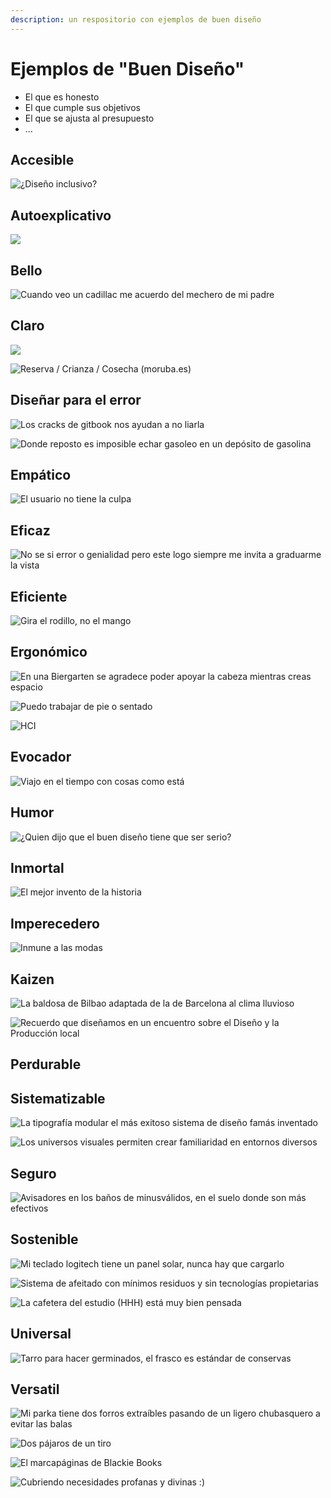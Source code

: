 ```yaml
---
description: un respositorio con ejemplos de buen diseño
---
```


# Ejemplos de "Buen Diseño"

* El que es honesto
* El que cumple sus objetivos
* El que se ajusta al presupuesto
* …

## Accesible

![&#xBF;Dise&#xF1;o inclusivo?](../.gitbook/assets/01-urinarios-accesibles%20%281%29.jpeg)

## Autoexplicativo

![](../.gitbook/assets/kafea.jpg)

## Bello

![Cuando veo un cadillac me acuerdo del mechero de mi padre](../.gitbook/assets/mechero-papa.jpg)

## Claro

![](../.gitbook/assets/01-buzon-bolonia.jpg)



![Reserva / Crianza / Cosecha \(moruba.es\)](../.gitbook/assets/01-moruba-etiquetas.jpg)



## Diseñar para el error

![Los cracks de gitbook nos ayudan a no liarla](../.gitbook/assets/delete-gitbook.png)

![Donde reposto es imposible echar gasoleo en un dep&#xF3;sito de gasolina](../.gitbook/assets/gasoleo.jpg)

## Empático

![El usuario no tiene la culpa](../.gitbook/assets/vaya.png)

## Eficaz

![No se si error o  genialidad pero este logo siempre me invita a graduarme la vista](../.gitbook/assets/medical-logo.jpg)

## Eficiente

![Gira el rodillo, no el mango](../.gitbook/assets/rodillo-giratorio.jpg)

## Ergonómico

![En una Biergarten se agradece poder apoyar la cabeza mientras creas espacio](../.gitbook/assets/biergarten.jpg)

![Puedo trabajar de pie o sentado](../.gitbook/assets/taburete.jpg)

![HCI](../.gitbook/assets/3dnavigator.jpg)

## Evocador

![Viajo en el tiempo con cosas como est&#xE1;](../.gitbook/assets/mostaza.jpg)

## Humor

![&#xBF;Quien dijo que el buen dise&#xF1;o tiene que ser serio?](../.gitbook/assets/dani.jpg)

## Inmortal

![El mejor invento de la historia](../.gitbook/assets/libros-diego.jpg)

## Imperecedero

![Inmune a las modas](../.gitbook/assets/cafetera.jpg)

## Kaizen

![La baldosa de Bilbao adaptada de la de Barcelona al clima lluvioso](../.gitbook/assets/baldosa-bilbao.jpg)

![Recuerdo que dise&#xF1;amos en un encuentro sobre el Dise&#xF1;o y la Producci&#xF3;n local](../.gitbook/assets/baldosa-porcelana.jpg)

## Perdurable

## Sistematizable

![La tipograf&#xED;a modular el m&#xE1;s exitoso sistema de dise&#xF1;o fam&#xE1;s inventado](../.gitbook/assets/arketipo-type.jpg)

![Los universos visuales permiten crear familiaridad en entornos diversos](../.gitbook/assets/oiz.jpg)

## Seguro

![Avisadores en los ba&#xF1;os de minusv&#xE1;lidos, en el suelo donde son m&#xE1;s efectivos](../.gitbook/assets/avisador-aseo.jpg)

## Sostenible

![Mi teclado logitech tiene un panel solar, nunca hay que cargarlo](../.gitbook/assets/01-teclado-logitech.jpeg)



![Sistema de afeitado con m&#xED;nimos residuos y sin tecnolog&#xED;as propietarias](../.gitbook/assets/01-maquinilla.jpg)

![La cafetera del estudio \(HHH\) est&#xE1; muy bien pensada](../.gitbook/assets/cafetera-estudio.jpg)

## Universal

![Tarro para hacer germinados, el frasco es est&#xE1;ndar de conservas](../.gitbook/assets/germinador.jpg)

## Versatil

![Mi parka tiene dos forros extra&#xED;bles pasando de un ligero chubasquero a evitar las balas](../.gitbook/assets/forros.jpg)

![Dos p&#xE1;jaros de un tiro](../.gitbook/assets/fuente.jpg)

![El marcap&#xE1;ginas de Blackie Books](../.gitbook/assets/pua-blackie.jpg)

![Cubriendo necesidades profanas y divinas :\)](../.gitbook/assets/iglesia-fronton.jpg)

